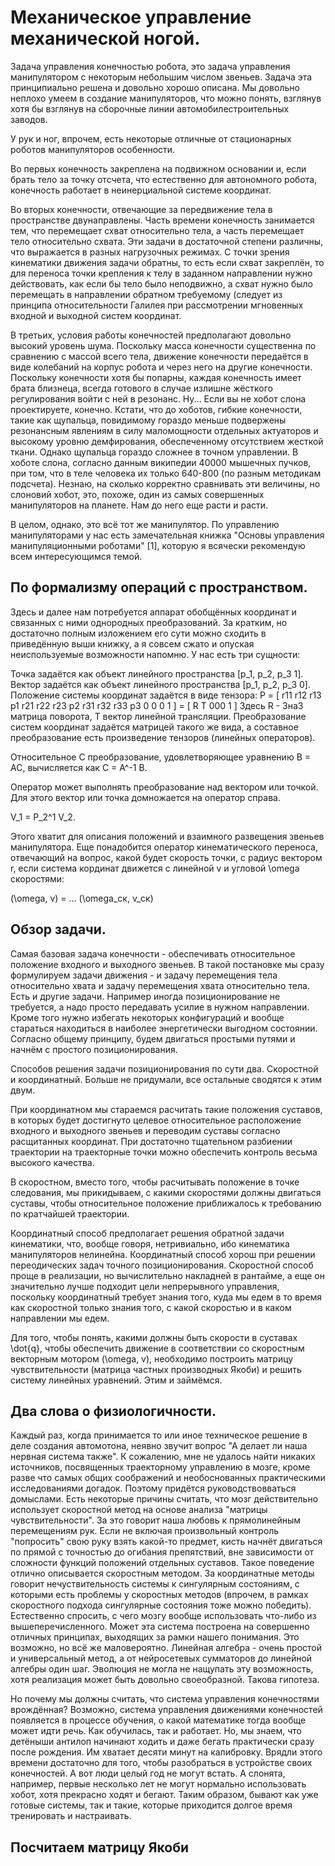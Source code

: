 # Механическое управление механической ногой.

Задача управления конечностью робота, это задача управления манипулятором с некоторым небольшим числом звеньев. Задача эта принципиально решена и довольно хорошо описана. Мы довольно неплохо умеем в создание манипуляторов, что можно понять, взглянув хотя бы взглянув на сборочные линии автомобилестроительных заводов.

У рук и ног, впрочем, есть некоторые отличные от стационарных роботов манипуляторов особенности. 

Во первых конечность закреплена на подвижном основании и, если брать тело за точку отсчета, что естественно для автономного робота, конечность работает в неинерциальной системе координат. 

Во вторых конечности, отвечающие за передвижение тела в пространстве двунаправлены. Часть времени конечность занимается тем, что перемещает схват относительно тела, а часть перемещает тело относительно схвата. Эти задачи в достаточной степени различны, что выражается в разных нагрузочных режимах. С точки зрения кинематики движения задачи обратны, то есть если схват закреплён, то для переноса точки крепления к телу в заданном направлении нужно действовать, как если бы тело было неподвижно, а схват нужно было перемещать в направлении обратном требуемому (следует из принципа относительности Галилея при рассмотрении мгновенных входной и выходной систем координат.

В третьих, условия работы конечностей предполагают довольно высокий уровень шума. Поскольку масса конечности существенна по сравнению с массой всего тела, движение конечности передаётся в виде колебаний на корпус робота и через него на другие конечности. Поскольку конечности хотя бы попарны, каждая конечность имеет брата близнеца, всегда готового в случае излишне жёсткого регулирования войти с ней в резонанс. Ну... Если вы не хобот слона проектируете, конечно. Кстати, что до хоботов, гибкие конечности, такие как щупальца, повидимому гораздо меньше подвержены резонансным явлениям в силу маломощности отдельных актуаторов и высокому уровню демфирования, обеспеченному отсутствием жесткой ткани. Однако щупальца гораздо сложнее в точном управлении. В хоботе слона, согласно данным википедии 40000 мышечных пучков, при  том, что в теле человека их только 640-800 (по разным методикам подсчета). Незнаю, на сколько корректно сравнивать эти величины, но слоновий хобот, это, похоже, один из самых совершенных манипуляторов на планете. Нам до него еще расти и расти.

В целом, однако, это всё тот же манипулятор. По управлению манипуляторами у нас есть замечательная книжка "Основы управления манипуляционными роботами" [1], которую я всячески рекомендую всем интересующимся темой.

## По формализму операций с пространством.
Здесь и далее нам потребуется аппарат обобщённых координат и связанных с ними однородных преобразований. За кратким, но достаточно полным изложением его сути можно сходить в приведённую выши книжку, а я совсем сжато и опуская неиспользуемые возможности напомню. У нас есть три сущности:

Точка задаётся как объект линейного пространства [p_1, p_2, p_3 1].
Вектор задаётся как объект линейного пространства [p_1, p_2, p_3 0].
Положение системы координат задаётся в виде тензора:
P = [
r11 r12 r13 p1
r21 r22 r23 p2
r31 r32 r33 p3
  0   0   0  1
] = [ R T
000 1 ]
Здесь R - 3на3 матрица поворота, T вектор линейной трансляции.
Преобразование систем координат задаётся матрицей такого же вида, а составное преобразование есть произведение тензоров (линейных операторов).

Относительное C преобразование, удовлетворяющее уравнению B = AC, вычисляется как C = A^-1 B.

Оператор может выполнять преобразование над вектором или точкой. Для этого вектор или точка домножается на оператор справа.

V_1 = P_2^1 V_2.

Этого хватит для описания положений и взаимного развещения звеньев манипулятора.
Еще понадобится оператор кинематического переноса, отвечающий на вопрос, какой будет скорость точки, с радиус вектором r, если система кординат движется с линейной v и угловой \omega скоростями:

(\omega, v) = ... (\omega_ск, v_ск)

## Обзор задачи.

Самая базовая задача конечности - обеспечивать относительное положение входного и выходного звеньев. В такой постановке мы сразу формулируем задачи движения - и задачу перемещения тела относительно хвата и задачу перемещения хвата относительно тела. Есть и другие задачи. Например иногда позиционирование не требуется, а надо просто передавать усилие в нужном направлении. Кроме того нужно избегать некоторых конфигураций и вообще стараться находиться в наиболее энергетически выгодном состоянии. Согласно общему принципу, будем двигаться простыми путями и начнём с простого позиционирования.

Способов решения задачи позиционирования по сути два. Скоростной и координатный. Больше не придумали, все остальные сводятся к этим двум. 

При координатном мы стараемся расчитать такие положения суставов, в которых будет достигнуто целевое относительное расположение входного и выходного звеньев и переводим суставы согласно расщитанных координат. При достаточно тщательном разбиении траектории на траекторные точки можно обеспечить контроль весьма высокого качества. 

В скоростном, вместо того, чтобы расчитывать положение в точке следования, мы прикидываем, с какими скоростями должны двигаться суставы, чтобы относительное положение приближалось к требованию по кратчайшей траектории. 

Координатный способ предполагает решения обратной задачи кинематики, что, вообще говоря, нетривиально, ибо кинематика манипуляторов нелинейна. Координатный способ хорош при решении переодических задач точного позиционирования. Скоростной способ проще в реализации, но вычислительно накладней в рантайме, а еще он значительно лучше подходит цели непрерывного управления, поскольку координатный требует знания того, куда мы едем в то время как скоростной только знания того, с какой скоростью и в каком направлении мы едем.

Для того, чтобы понять, какими должны быть скорости в суставах \dot{q}, чтобы обеспечить движение в соответствии со скоростным векторным мотором (\omega, v), необходимо построить матрицу чувствительности (матрица частных производных Якоби) и решить систему линейных уравнений. Этим и займёмся.

## Два слова о физиологичности. 

Каждый раз, когда принимается то или иное техническое решение в деле создания автомотона, неявно звучит вопрос "А делает ли наша нервная система также". К сожалению, мне не удалось найти никаких источников, посвященных траекторному управлению в мозге, кроме разве что самых общих соображений и необоснованных практическими исследованиями догадок. Поэтому придётся руководствовваться домыслами. Есть некоторые причины считать, что мозг действительно использует скоростной метод на основе анализа "матрицы чувствительности". За это говорит наша любовь к прямолинейным перемещениям рук. Если не включая произвольный контроль "попросить" свою руку взять какой-то предмет, кисть начнёт двигаться по прямой с точностью до огибания препятствий, вне зависимости от сложности функций положений отдельных суставов. Такое поведение отлично описывается скоростным методом. За координатные методы говорит нечуствительность системы к сингулярным состояниям, с которыми есть проблемы у скоростных методов (впрочем, в рамках скоростного подхода сингулярные состояния тоже можно победить). Естественно спросить, с чего мозгу вообще использовать что-либо из вышеперечисленного. Может эта система построена на совершенно отличных принципах, выходящих за рамки нашего понимания. Это возможно, но всё же маловероятно. Линейная алгебра - очень простой и универсальный метод, а от нейросетевых сумматоров до линейной алгебры один шаг. Эволюция не могла не нащупать эту возможность, хотя реализация может быть довольно своеобразной. Такова гипотеза.

Но почему мы должны считать, что система управления конечностями врождённая? Возможно, система управления движениями конечностей появляется в процессе обучения, о какой математике тогда вообще может идти речь. Как обучилась, так и работает. Но, мы знаем, что детёныши антилоп начинают ходить и даже бегать практически сразу после рождения. Им хватает десяти минут на калибровку. Врядли этого времени достаточно для того, чтобы разобраться в устройстве своих конечностей. А вот люди целый год не могут встать. А слонята, например, первые несколько лет не могут нормально использовать хобот, хотя прекрасно ходят и бегают. Таким образом, бывают как уже готовые системы, так и такие, которые приходится долгое время тренировать и настраивать.

## Посчитаем матрицу Якоби



